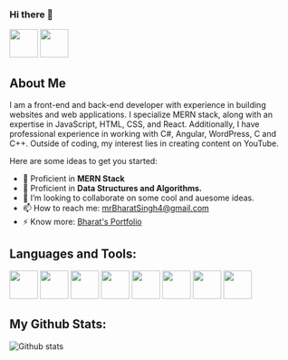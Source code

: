 ### Hi there 👋

<a href="https://www.linkedin.com/in/bharatsinghrathore"><img src="https://cdn-icons-png.flaticon.com/512/174/174857.png" alt="" style="width: 50px;height: 50px;"></a>
<a href="https://twitter.com/bharat9521"><img src="https://cdn-icons.flaticon.com/png/512/3256/premium/3256013.png?token=exp=1644564158~hmac=76caf0513b84f777f69391213767347b" alt="" style="width: 50px;height: 50px;"></a>

<h2>About Me</h2>

I am a front-end and back-end developer with experience in building websites and web applications. I specialize MERN stack, along with an expertise in JavaScript, HTML, CSS, and React. Additionally, I have professional experience in working with C#, Angular, WordPress, C and C++.
Outside of coding, my interest lies in creating content on YouTube.

Here are some ideas to get you started:

- 🔭 Proficient in <b>MERN Stack</b>
- 🌱 Proficient in <b>Data Structures and Algorithms.</b>
- 👯 I’m looking to collaborate on some cool and auesome ideas.
- 📫 How to reach me: <a href="mrBharatSingh4@gmail.com">mrBharatSingh4@gmail.com</a>
- ⚡ Know more: <a href="https://mrbharatsingh.github.io/mrBharatSingh/">Bharat's Portfolio</a>

<h2>Languages and Tools:</h2>
   <div>
        <img src="https://cdn-icons-png.flaticon.com/512/732/732212.png" alt="" style="width: 50px;height: 50px;">
        <img src="https://cdn-icons-png.flaticon.com/512/732/732190.png" alt="" style="width: 50px;height: 50px;">
        <img src="https://cdn-icons-png.flaticon.com/512/5968/5968292.png" alt="" style="width: 50px;height: 50px;">
        <img src="https://cdn-icons-png.flaticon.com/512/919/919851.png" alt="" style="width: 50px;height: 50px;">
        <img src="https://cdn-icons-png.flaticon.com/512/919/919825.png" alt="" style="width: 50px;height: 50px;">
        <img src="https://uxwing.com/wp-content/themes/uxwing/download/10-brands-and-social-media/expressjs.png" alt="" style="width: 50px;height: 50px;">
        <img src="https://cdn.icon-icons.com/icons2/2415/PNG/512/mongodb_original_wordmark_logo_icon_146425.png" alt="" style="width: 50px;height: 50px;">
        <img src="https://res.cloudinary.com/postman/image/upload/t_team_logo/v1629869194/team/2893aede23f01bfcbd2319326bc96a6ed0524eba759745ed6d73405a3a8b67a8" alt="" style="width: 50px;height: 50px;">
  </div>
  
  <h2>My Github Stats:</h2>

![Github stats](https://github-readme-stats.vercel.app/api?username=mrBharatSingh&theme=radical)
